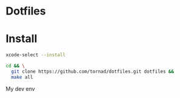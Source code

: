 Dotfiles
===

# Install
````bash
xcode-select --install

````
````bash
cd && \
  git clone https://github.com/tornad/dotfiles.git dotfiles &&
  make all
````

My dev env
